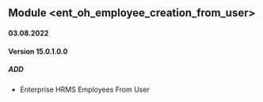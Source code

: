 ## Module <ent_oh_employee_creation_from_user>

#### 03.08.2022
#### Version 15.0.1.0.0
##### ADD
- Enterprise  HRMS Employees From User